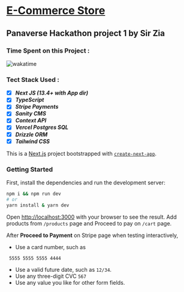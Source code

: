 # [E-Commerce Store](https://e-commerce-by-shehzad.vercel.app/)

## Panaverse Hackathon project 1 by Sir Zia

### Time Spent on this Project :

<img  src="https://wakatime.com/badge/user/2b9bc0da-3bf8-4082-b333-bc011089fbbb/project/d97e75e0-ac66-4347-86a4-2bbf12d947e2.svg" alt="wakatime"></img>

### Tect Stack Used :

- [x] **_Next JS (13.4+ with App dir)_**
- [x] **_TypeScript_**
- [x] **_Stripe Payments_**
- [x] **_Sanity CMS_**
- [x] **_Context API_**
- [x] **_Vercel Postgres SQL_**
- [x] **_Drizzle ORM_**
- [x] **_Tailwind CSS_**
<!-- - [x] Vercel Postgres SQL
- [x] Vercel Postgres SQL -->

This is a [Next.js](https://nextjs.org/) project bootstrapped with [`create-next-app`](https://github.com/vercel/next.js/tree/canary/packages/create-next-app).

### Getting Started

First, install the dependencies and run the development server:

```bash
npm i && npm run dev
# or
yarn install & yarn dev
```

Open [http://localhost:3000](http://localhost:3000) with your browser to see the result. Add products from `/products` page and Proceed to pay on `/cart` page.

After **Proceed to Payment** on Stripe page when testing interactively,

- Use a card number, such as

```
 5555 5555 5555 4444
```

- Use a valid future date, such as `12/34`.
- Use any three-digit CVC `567`
- Use any value you like for other form fields.
